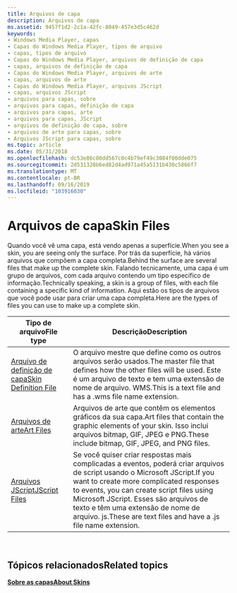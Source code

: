 ```yaml
---
title: Arquivos de capa
description: Arquivos de capa
ms.assetid: 9457f1d2-2c1a-42fc-8049-457e3d5c462d
keywords:
- Windows Media Player, capas
- Capas do Windows Media Player, tipos de arquivo
- capas, tipos de arquivo
- Capas do Windows Media Player, arquivos de definição de capa
- capas, arquivos de definição de capa
- Capas do Windows Media Player, arquivos de arte
- capas, arquivos de arte
- Capas do Windows Media Player, arquivos JScript
- capas, arquivos JScript
- arquivos para capas, sobre
- arquivos para capas, definição de capa
- arquivos para capas, arte
- arquivos para capas, JScript
- arquivos de definição de capa, sobre
- arquivos de arte para capas, sobre
- Arquivos JScript para capas, sobre
ms.topic: article
ms.date: 05/31/2018
ms.openlocfilehash: dc53e86c80dd567c0c4b79ef49c3084f00dde075
ms.sourcegitcommit: 2d531328b6ed82d4ad971a45a5131b430c5866f7
ms.translationtype: MT
ms.contentlocale: pt-BR
ms.lasthandoff: 09/16/2019
ms.locfileid: "103916030"
---
```

# <a name="skin-files"></a><span data-ttu-id="92c11-119">Arquivos de capa</span><span class="sxs-lookup"><span data-stu-id="92c11-119">Skin Files</span></span>

<span data-ttu-id="92c11-120">Quando você vê uma capa, está vendo apenas a superfície.</span><span class="sxs-lookup"><span data-stu-id="92c11-120">When you see a skin, you are seeing only the surface.</span></span> <span data-ttu-id="92c11-121">Por trás da superfície, há vários arquivos que compõem a capa completa.</span><span class="sxs-lookup"><span data-stu-id="92c11-121">Behind the surface are several files that make up the complete skin.</span></span> <span data-ttu-id="92c11-122">Falando tecnicamente, uma capa é um grupo de arquivos, com cada arquivo contendo um tipo específico de informação.</span><span class="sxs-lookup"><span data-stu-id="92c11-122">Technically speaking, a skin is a group of files, with each file containing a specific kind of information.</span></span> <span data-ttu-id="92c11-123">Aqui estão os tipos de arquivos que você pode usar para criar uma capa completa.</span><span class="sxs-lookup"><span data-stu-id="92c11-123">Here are the types of files you can use to make up a complete skin.</span></span>



| <span data-ttu-id="92c11-124">Tipo de arquivo</span><span class="sxs-lookup"><span data-stu-id="92c11-124">File type</span></span>                                        | <span data-ttu-id="92c11-125">Descrição</span><span class="sxs-lookup"><span data-stu-id="92c11-125">Description</span></span>                                                                                                                                                               |
|--------------------------------------------------|---------------------------------------------------------------------------------------------------------------------------------------------------------------------------|
| [<span data-ttu-id="92c11-126">Arquivo de definição de capa</span><span class="sxs-lookup"><span data-stu-id="92c11-126">Skin Definition File</span></span>](skin-definition-file.md) | <span data-ttu-id="92c11-127">O arquivo mestre que define como os outros arquivos serão usados.</span><span class="sxs-lookup"><span data-stu-id="92c11-127">The master file that defines how the other files will be used.</span></span> <span data-ttu-id="92c11-128">Este é um arquivo de texto e tem uma extensão de nome de arquivo. WMS.</span><span class="sxs-lookup"><span data-stu-id="92c11-128">This is a text file and has a .wms file name extension.</span></span>                                                    |
| [<span data-ttu-id="92c11-129">Arquivos de arte</span><span class="sxs-lookup"><span data-stu-id="92c11-129">Art Files</span></span>](art-files.md)                       | <span data-ttu-id="92c11-130">Arquivos de arte que contêm os elementos gráficos da sua capa.</span><span class="sxs-lookup"><span data-stu-id="92c11-130">Art files that contain the graphic elements of your skin.</span></span> <span data-ttu-id="92c11-131">Isso inclui arquivos bitmap, GIF, JPEG e PNG.</span><span class="sxs-lookup"><span data-stu-id="92c11-131">These include bitmap, GIF, JPEG, and PNG files.</span></span>                                                                 |
| [<span data-ttu-id="92c11-132">Arquivos JScript</span><span class="sxs-lookup"><span data-stu-id="92c11-132">JScript Files</span></span>](jscript-files.md)               | <span data-ttu-id="92c11-133">Se você quiser criar respostas mais complicadas a eventos, poderá criar arquivos de script usando o Microsoft JScript.</span><span class="sxs-lookup"><span data-stu-id="92c11-133">If you want to create more complicated responses to events, you can create script files using Microsoft JScript.</span></span> <span data-ttu-id="92c11-134">Esses são arquivos de texto e têm uma extensão de nome de arquivo. js.</span><span class="sxs-lookup"><span data-stu-id="92c11-134">These are text files and have a .js file name extension.</span></span> |



 

## <a name="related-topics"></a><span data-ttu-id="92c11-135">Tópicos relacionados</span><span class="sxs-lookup"><span data-stu-id="92c11-135">Related topics</span></span>

<dl> <dt>

[<span data-ttu-id="92c11-136">**Sobre as capas**</span><span class="sxs-lookup"><span data-stu-id="92c11-136">**About Skins**</span></span>](about-skins.md)
</dt> </dl>

 

 





